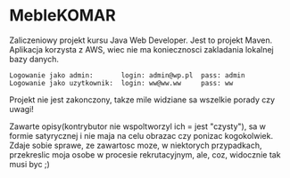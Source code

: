 # MebleKOMAR
Zaliczeniowy projekt kursu Java Web Developer.
Jest to projekt Maven.
Aplikacja korzysta z AWS, wiec nie ma koniecznosci zakladania lokalnej bazy danych.

    Logowanie jako admin:       login: admin@wp.pl  pass: admin
    Logowanie jako uzytkownik:  login: ww@ww.ww     pass: ww

Projekt nie jest zakonczony, takze mile widziane sa wszelkie porady czy uwagi!

Zawarte opisy(kontrybutor nie wspoltworzyl ich = jest "czysty"), sa w formie satyrycznej i nie maja na celu obrazac czy ponizac kogokolwiek. Zdaje sobie sprawe, ze zawartosc moze, w niektorych przypadkach, przekreslic moja osobe w procesie rekrutacyjnym, ale, coz, widocznie tak musi byc ;)
